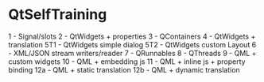 # QtSelfTraining
1 - Signal/slots
2 - QtWidgets + properties
3 - QContainers
4 - QtWidgets + translation
5T1 - QtWidgets simple dialog
5T2 - QtWidgets custom Layout
6 - XML/JSON stream writers/reader
7 - QRunnables
8 - QThreads
9 - QML + custom widgets
10 - QML + embedding js
11 - QML + inline js + property binding
12a - QML + static translation
12b - QML + dynamic translation